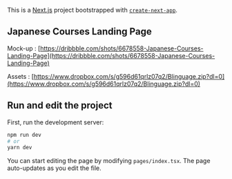 This is a [Next.js](https://nextjs.org/) project bootstrapped with [`create-next-app`](https://github.com/vercel/next.js/tree/canary/packages/create-next-app).

## Japanese Courses Landing Page

Mock-up : [https://dribbble.com/shots/6678558-Japanese-Courses-Landing-Page](https://dribbble.com/shots/6678558-Japanese-Courses-Landing-Page) 

Assets : [https://www.dropbox.com/s/g596d61qrlz07q2/Blinguage.zip?dl=0](https://www.dropbox.com/s/g596d61qrlz07q2/Blinguage.zip?dl=0)


## Run and edit the project

First, run the development server:

```bash
npm run dev
# or
yarn dev
```

You can start editing the page by modifying `pages/index.tsx`. The page auto-updates as you edit the file.

